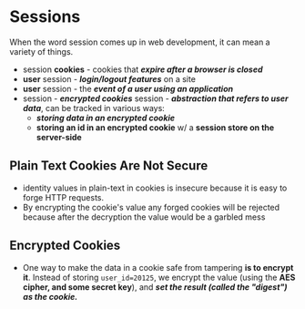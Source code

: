 # Sessions
When the word session comes up in web development, it can mean a variety of things. 
  * session **cookies** - cookies that ***expire after a browser is closed***
  * **user** session - ***login/logout features*** on a site
  * **user** session - the ***event of a user using an application***
  * session - ***encrypted cookies***
  session - ***abstraction that refers to user data***, can be tracked in various ways:
    * ***storing data in an encrypted cookie***
    * **storing an id in an encrypted cookie** w/ a **session store on the server-side**
## Plain Text Cookies Are Not Secure
* identity values in plain-text in cookies is insecure because it is easy to forge HTTP requests.
* By encrypting the cookie's value any forged cookies will be rejected because after the decryption the value would be a garbled mess
## Encrypted Cookies
* One way to make the data in a cookie safe from tampering **is to encrypt it**. Instead of storing ```user_id=20125```, we encrypt the value (using the **AES cipher, and some secret key**), and ***set the result (called the "digest") as the cookie.***
